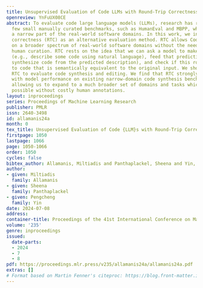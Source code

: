 ```yaml
---
title: Unsupervised Evaluation of Code LLMs with Round-Trip Correctness
openreview: YnFuUX08CE
abstract: To evaluate code large language models (LLMs), research has relied on a
  few small manually curated benchmarks, such as HumanEval and MBPP, which represent
  a narrow part of the real-world software domains. In this work, we introduce round-trip
  correctness (RTC) as an alternative evaluation method. RTC allows Code LLM evaluation
  on a broader spectrum of real-world software domains without the need for costly
  human curation. RTC rests on the idea that we can ask a model to make a prediction
  (e.g., describe some code using natural language), feed that prediction back (e.g.,
  synthesize code from the predicted description), and check if this round-trip leads
  to code that is semantically equivalent to the original input. We show how to employ
  RTC to evaluate code synthesis and editing. We find that RTC strongly correlates
  with model performance on existing narrow-domain code synthesis benchmarks while
  allowing us to expand to a much broader set of domains and tasks which was not previously
  possible without costly human annotations.
layout: inproceedings
series: Proceedings of Machine Learning Research
publisher: PMLR
issn: 2640-3498
id: allamanis24a
month: 0
tex_title: Unsupervised Evaluation of Code {LLM}s with Round-Trip Correctness
firstpage: 1050
lastpage: 1066
page: 1050-1066
order: 1050
cycles: false
bibtex_author: Allamanis, Miltiadis and Panthaplackel, Sheena and Yin, Pengcheng
author:
- given: Miltiadis
  family: Allamanis
- given: Sheena
  family: Panthaplackel
- given: Pengcheng
  family: Yin
date: 2024-07-08
address:
container-title: Proceedings of the 41st International Conference on Machine Learning
volume: '235'
genre: inproceedings
issued:
  date-parts:
  - 2024
  - 7
  - 8
pdf: https://proceedings.mlr.press/v235/allamanis24a/allamanis24a.pdf
extras: []
# Format based on Martin Fenner's citeproc: https://blog.front-matter.io/posts/citeproc-yaml-for-bibliographies/
---
```

